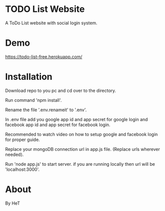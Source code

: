 # TODO List Website
 A ToDo List website with social login system.

# Demo
 https://todo-list-free.herokuapp.com/
 
# Installation
Download repo to you pc and cd over to the directory. 

Run command 'npm install'.

Rename the file '.env.renameit' to '.env'.

In .env file add you google app id and app secret for google login and facebook app id and app secret for facebook login.

Recommended to watch video on how to setup google and facebook login for proper guide.

Replace your mongoDB connection url in app.js file. (Replace urls wherever needed).

Run 'node app.js' to start server. if you are running locally then url will be 'localhost:3000'.

# About
 By HeT
